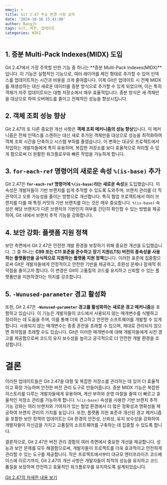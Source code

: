 ```yaml
---
emoji: ☀️
title: Git 2.47 주요 변경 사항 요약
date: '2024-10-16 15:41:00'
author: Bangjh
tags: Git, 버전, 업데이트
categories: WIKI
---
```


## 1. 증분 Multi-Pack Indexes(MIDX) 도입
Git 2.47에서 가장 주목할 만한 기능 중 하나는 **증분 Multi-Pack Indexes(MIDX)**입니다. 이 기능은 실험적인 기능으로, 여러 레이어를 체인 형태로 추가할 수 있어 인덱스를 업데이트하는 시간과 비용을 크게 줄여줍니다. 이제 Git은 업데이트 시 전체 MIDX를 재생성하는 대신 새로운 데이터를 증분 방식으로 추가할 수 있게 되었으며, 이는 특히 객체가 자주 업데이트되는 대형 저장소에서 매우 효율적입니다. 증분 방식은 새 객체만을 대상으로 하여 오버헤드를 줄이고 전체적인 성능을 향상시킵니다.

## 2. 객체 조회 성능 향상
Git 2.47의 또 다른 중요한 개선 사항은 **객체 조회 메커니즘의 성능 향상**입니다. 이 메커니즘은 전체 인덱스를 스캔하는 대신 새로 추가된 객체만을 대상으로 성능을 최적화하여 객체 조회 시간을 단축하고 시스템 부하를 줄였습니다. 이 변화는 대규모 프로젝트에서 작업하는 개발자들에게 특히 유용하며, 복잡한 저장소를 보다 효율적으로 처리할 수 있게 함으로써 더 원활한 워크플로우와 빠른 작업을 가능하게 합니다.

## 3. `for-each-ref` 명령어의 새로운 속성 `%(is-base)` 추가
Git 2.47은 **`for-each-ref` 명령어에 `%(is-base)`라는 새로운 속성**을 도입했습니다. 이 속성은 개발자들이 기반 브랜치를 쉽게 추적할 수 있도록 도와주며, 브랜치 관리를 더 직관적이고 오류 가능성을 줄이는 방향으로 개선합니다. 특히 협업 프로젝트에서 여러 브랜치를 다룰 때 특정 커밋의 기반 브랜치를 아는 것은 매우 중요합니다. `%(is-base)` 속성은 해당 브랜치가 다른 브랜치의 기반인지 여부를 간단히 확인할 수 있는 방법을 제공하여, Git 내에서 브랜치 추적 기능을 강화합니다.

## 4. 보안 강화: 플랫폼 지원 정책
보안 측면에서 Git 2.47은 안전한 개발 환경을 보장하기 위해 중요한 개선을 도입했습니다. 그 중 하나는 **C99 또는 C11 표준을 준수하고 장기 지원(LTS) 버전의 종속성을 사용하는 플랫폼만을 공식적으로 지원하는 플랫폼 지원 정책**입니다. 이러한 표준에 집중함으로써 Git은 개발자들에게 안정적이고 안전한 기반을 제공하고, 호환성 문제나 잠재적 취약점을 줄이고자 합니다. 이 변경은 Git이 고품질의 코드를 유지하고 신뢰할 수 있는 플랫폼만을 지원하겠다는 의지를 강조합니다.

## 5. `-Wunused-parameter` 경고 활성화
또한, Git 2.47은 **`-Wunused-parameter` 경고를 활성화하는 새로운 경고 메커니즘**을 포함하고 있습니다. 이 기능은 개발자들이 코드에서 사용되지 않는 매개변수를 식별하고 정리하는 데 도움을 주며, 이를 통해 더욱 견고하고 안전한 소프트웨어를 개발할 수 있게 합니다. 사용되지 않는 매개변수는 종종 혼란을 초래할 수 있으며, 제대로 관리되지 않으면 취약점을 초래할 수도 있습니다. Git은 이러한 매개변수에 대해 개발자들에게 사전 경고를 제공함으로써 코드의 유지 보수성을 높이고 궁극적으로 더 안전한 개발 환경을 조성합니다.

# 결론
이러한 업데이트들은 Git 2.47을 대형 및 복잡한 저장소를 관리하는 데 있어 더 효율적이고 확장 가능하며 안전한 버전 관리 도구로 만들어줍니다. 증분 MIDX 기능은 복잡한 히스토리를 다루는 개발자들에게 유용하며, 계산 부하와 운영 마찰을 줄여 더 빠르고 효율적인 저장소 관리를 가능하게 합니다. `%(is-base)` 속성을 사용한 기반 브랜치 추적 기능 강화는 여러 브랜치와 기여자가 있는 협업 환경에서 더 많은 정확성과 명확성을 제공하여 브랜치 관리의 가치를 높입니다. 또한, 플랫폼 지원 표준과 개선된 경고 메커니즘을 포함한 보안 정책의 업데이트는 Git 환경의 안전성, 신뢰성, 유지 보수성을 강화하여 개발자들이 자신감을 가지고 고품질의 소프트웨어를 구축하는 데 집중할 수 있도록 합니다.

결론적으로, Git 2.47은 버전 관리 경험의 여러 측면에서 중요한 개선을 제공합니다. 성능과 보안 문제를 모두 해결함으로써, 개발자들이 프로젝트를 더욱 효과적이고 안전하게 관리할 수 있는 도구를 제공합니다. 작은 프로젝트에서부터 대규모 엔터프라이즈 코드베이스에 이르기까지, Git 2.47의 개선 사항은 개발자들이 최적의 성능을 유지하고 코드 품질을 보장하며 안전하고 효율적인 워크플로우를 유지하도록 설계되었습니다.

[Git 2.47의 자세한 내용 보기](https://github.blog/open-source/git/highlights-from-git-2-47)

```toc

```
